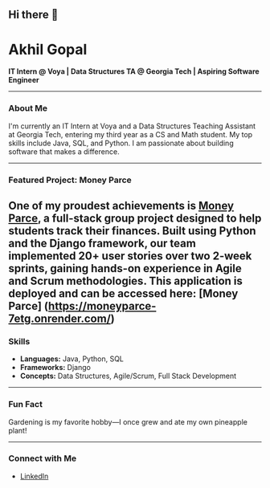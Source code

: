 ## Hi there 👋

# Akhil Gopal

**IT Intern @ Voya | Data Structures TA @ Georgia Tech | Aspiring Software Engineer**

---

### About Me

I'm currently an IT Intern at Voya and a Data Structures Teaching Assistant at Georgia Tech, entering my third year as a CS and Math student. My top skills include Java, SQL, and Python. I am passionate about building software that makes a difference.

---

### Featured Project: Money Parce

One of my proudest achievements is [Money Parce](https://github.com/imermigkas3/MoneyParce), a full-stack group project designed to help students track their finances. Built using Python and the Django framework, our team implemented 20+ user stories over two 2-week sprints, gaining hands-on experience in Agile and Scrum methodologies.
This application is deployed and can be accessed here:
[Money Parce]
(https://moneyparce-7etg.onrender.com/)
---

### Skills

- **Languages:** Java, Python, SQL
- **Frameworks:** Django
- **Concepts:** Data Structures, Agile/Scrum, Full Stack Development

---

### Fun Fact

Gardening is my favorite hobby—I once grew and ate my own pineapple plant!

---

### Connect with Me

- [LinkedIn](https://www.linkedin.com/in/akhil-gopal)
